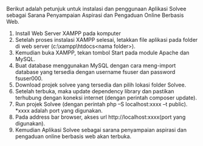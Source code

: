 Berikut adalah petunjuk untuk instalasi dan penggunaan Aplikasi Solvee sebagai Sarana Penyampaian Aspirasi dan Pengaduan Online Berbasis Web.
1.	Install Web Server XAMPP pada komputer
2.	Setelah proses instalasi XAMPP selesai, letakkan file aplikasi pada folder di web server (c:\xampp\htdocs\<nama folder>).
3.	Kemudian buka XAMPP, tekan tombol Start pada module Apache dan MySQL.
4.	Buat database menggunakan MySQL dengan cara meng-import database yang tersedia dengan username fsuser dan password fsuser000.
5.	Download projek solvee yang tersedia dan pilih lokasi folder Solvee.
6.	Setelah terbuka, maka update dependency library dan pastikan terhubung dengan koneksi internet (dengan perintah composer update).
7.	Run projek Solvee (dengan perintah php –S localhost:xxxx –t public). *xxxx adalah port yang digunakan.
8.	Pada address bar browser, akses url http://localhost:xxxx(port yang digunakan).
9.	Kemudian Aplikasi Solvee sebagai sarana penyampaian aspirasi dan pengaduan online berbasis web akan terbuka.
